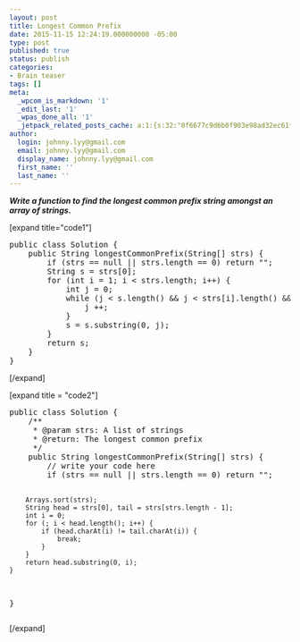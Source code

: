 ```yaml
---
layout: post
title: Longest Common Prefix
date: 2015-11-15 12:24:19.000000000 -05:00
type: post
published: true
status: publish
categories:
- Brain teaser
tags: []
meta:
  _wpcom_is_markdown: '1'
  _edit_last: '1'
  _wpas_done_all: '1'
  _jetpack_related_posts_cache: a:1:{s:32:"8f6677c9d6b0f903e98ad32ec61f8deb";a:2:{s:7:"expires";i:1465471497;s:7:"payload";a:3:{i:0;a:1:{s:2:"id";i:315;}i:1;a:1:{s:2:"id";i:1407;}i:2;a:1:{s:2:"id";i:307;}}}}
author:
  login: johnny.lyy@gmail.com
  email: johnny.lyy@gmail.com
  display_name: johnny.lyy@gmail.com
  first_name: ''
  last_name: ''
---
```

<p><strong><em>Write a function to find the longest common prefix string amongst an array of strings.</em></strong></p>
<p>[expand title="code1"]</p>
<pre>
public class Solution {
    public String longestCommonPrefix(String[] strs) {
        if (strs == null || strs.length == 0) return "";
        String s = strs[0];
        for (int i = 1; i < strs.length; i++) {
            int j = 0;
            while (j < s.length() && j < strs[i].length() && s.charAt(j) == strs[i].charAt(j)) {
                j ++;
            }
            s = s.substring(0, j);
        }
        return s;
    }
}
</pre>
<p>[/expand]</p>
<p>[expand title = "code2"]</p>
<pre>
public class Solution {
    /**
     * @param strs: A list of strings
     * @return: The longest common prefix
     */
    public String longestCommonPrefix(String[] strs) {
        // write your code here
        if (strs == null || strs.length == 0) return "";
        
        Arrays.sort(strs);
        String head = strs[0], tail = strs[strs.length - 1];
        int i = 0;
        for (; i < head.length(); i++) {
            if (head.charAt(i) != tail.charAt(i)) {
                break;
            }
        }
        return head.substring(0, i);
    }
}
</pre>
<p>[/expand]</p>
